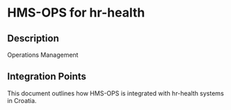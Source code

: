# HMS-OPS for hr-health

## Description

Operations Management

## Integration Points

This document outlines how HMS-OPS is integrated with hr-health systems in Croatia.
